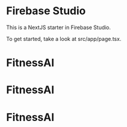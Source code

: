 # Firebase Studio

This is a NextJS starter in Firebase Studio.

To get started, take a look at src/app/page.tsx.
# FitnessAI
# FitnessAI
# FitnessAI
